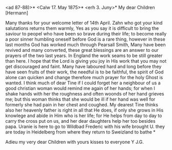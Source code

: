 <ad 87-88)>* <Calw 17. May 1875>*
 <erh 3. Juny>*
My dear Children [Hermann]

Many thanks for your welcome letter of 14th April. Zahn who got your kind salutations returns them warmly, Yes as you say it is difficult to bring the saviour to peopel who have been so brave during their life; to become really a poor sinner humbling oneself before God is a rare thing, however in these last months God has worked much through Pearsall Smith, Many have been revived and many converted, these great blessings are an answer to our prayers of the two last years. In England the work seams to be still greater than here. I hope that the Lord is giving you joy in His work that you may not get discouraged and faint. Many have laboured hard and long before they have seen fruits of their work, the needful is to be faithful, the spirit of God alone can quicken and change therefore much prayer for the holy Ghost is wanted. I think much of dear Tine if I could forget her a neighbour of us a good christian woman would remind me again of her hands; for when I shake hands with her the roughness and often woonds of her hand grieves me; but this woman thinks that she would be ill if her hand was well for formerly she had pain in her chest and coughed. My dearest Tine thinks also her heavenly father is right in all that He does, if only she grows in His knowlege and abide in Him who is her life; for He helps from day to day to carry the cross put on us, and her dear daughters help her too besides papa. Uranie is here to go to Wildbad Frederic with his wife brought U. they are today in Heidelberg from where they return to Sweizland to bathe <irgendwo bei Zug>*

Adieu my very dear Children with yours kisses to everyone
 Y J.G.
